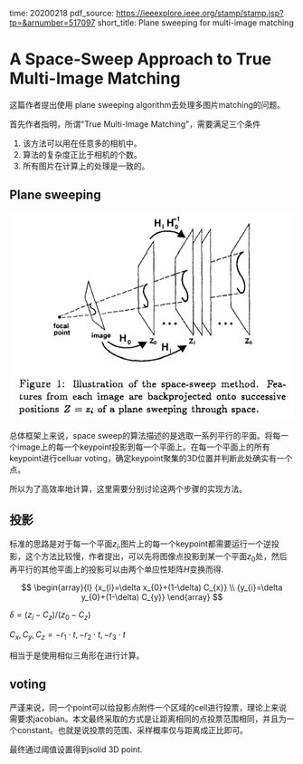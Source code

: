 time: 20200218
pdf_source: https://ieeexplore.ieee.org/stamp/stamp.jsp?tp=&arnumber=517097
short_title: Plane sweeping for multi-image matching
# A Space-Sweep Approach to True Multi-Image Matching

这篇作者提出使用 plane sweeping algorithm去处理多图片matching的问题。

首先作者指明，所谓"True Multi-Image Matching"，需要满足三个条件
1. 该方法可以用在任意多的相机中。
2. 算法的复杂度正比于相机的个数。
3. 所有图片在计算上的处理是一致的。


## Plane sweeping

![image](./res/spaceSweep_projection.png)

总体框架上来说，space sweep的算法描述的是选取一系列平行的平面。将每一个image上的每一个keypoint投影到每一个平面上。在每一个平面上的所有keypoint进行celluar voting，确定keypoint聚集的3D位置并判断此处确实有一个点。

所以为了高效率地计算，这里需要分别讨论这两个步骤的实现方法。

## 投影

标准的思路是对于每一个平面$z_i$,图片上的每一个keypoint都需要运行一个逆投影，这个方法比较慢，作者提出，可以先将图像点投影到某一个平面$z_0$处，然后再平行的其他平面上的投影可以由两个单应性矩阵$H$变换而得.

$$
\begin{array}{l}
{x_{i}=\delta x_{0}+(1-\delta) C_{x}} \\
{y_{i}=\delta y_{0}+(1-\delta) C_{y}}
\end{array}
$$

$\delta = (z_i - C_z)/(z_0 - C_z)$

$C_x, C_y, C_z = -r_{1} \cdot t, -r_{2} \cdot t, -r_{3} \cdot t$

相当于是使用相似三角形在进行计算。

## voting

严谨来说，同一个point可以给投影点附件一个区域的cell进行投票，理论上来说需要求jacobian。本文最终采取的方式是让距离相同的点投票范围相同，并且为一个constant。也就是说投票的范围、采样概率仅与距离成正比即可。

最终通过阈值设置得到solid 3D point.

